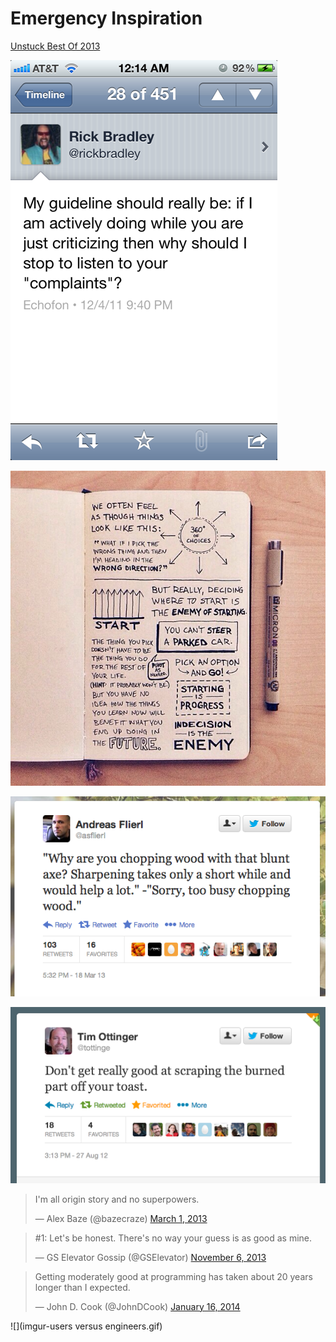 # Emergency Inspiration

[Unstuck Best Of 2013](Unstuck_BestOf2013.pdf)

![](rickbradley-doing.png)

![](imgur-notebook.jpg)

![](chopping-wood.png)

![](burned-toast.png)

<blockquote class="twitter-tweet" lang="en"><p>I&#39;m all origin story and no superpowers.</p>&mdash; Alex Baze (@bazecraze) <a href="https://twitter.com/bazecraze/status/307593334531190784">March 1, 2013</a></blockquote>
<script async src="//platform.twitter.com/widgets.js" charset="utf-8"></script>

<blockquote class="twitter-tweet" lang="en"><p>#1: Let&#39;s be honest. There&#39;s no way your guess is as good as mine.</p>&mdash; GS Elevator Gossip (@GSElevator) <a href="https://twitter.com/GSElevator/status/397965596744482816">November 6, 2013</a></blockquote>
<script async src="//platform.twitter.com/widgets.js" charset="utf-8"></script>

<blockquote class="twitter-tweet" lang="en"><p>Getting moderately good at programming has taken about 20 years longer than I expected.</p>&mdash; John D. Cook (@JohnDCook) <a href="https://twitter.com/JohnDCook/status/423844816137756672">January 16, 2014</a></blockquote>
<script async src="//platform.twitter.com/widgets.js" charset="utf-8"></script>

![](imgur-users versus engineers.gif)
